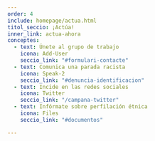 ```yaml
---
order: 4
include: homepage/actua.html
titol_seccio: ¡Actúa!
inner_link: actua-ahora
conceptes:
  - text: Únete al grupo de trabajo
    icona: Add-User
    seccio_link: "#formulari-contacte"
  - text: Comunica una parada racista
    icona: Speak-2
    seccio_link: "#denuncia-identificacion"
  - text: Incide en las redes sociales
    icona: Twitter
    seccio_link: "/campana-twitter"
  - text: Infórmate sobre perfilación étnica
    icona: Files
    seccio_link: "#documentos"

---
```

